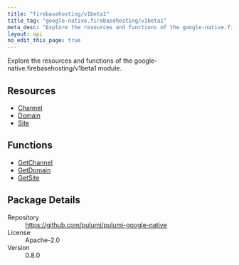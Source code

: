 ```yaml
---
title: "firebasehosting/v1beta1"
title_tag: "google-native.firebasehosting/v1beta1"
meta_desc: "Explore the resources and functions of the google-native.firebasehosting/v1beta1 module."
layout: api
no_edit_this_page: true
---
```


<!-- WARNING: this file was generated by Pulumi Docs Generator. -->
<!-- Do not edit by hand unless you're certain you know what you are doing! -->

Explore the resources and functions of the google-native.firebasehosting/v1beta1 module.

<h2 id="resources">Resources</h2>
<ul class="api">
    <li><a href="channel" title="Channel"><span class="api-symbol api-symbol--resource"></span>Channel</a></li>
    <li><a href="domain" title="Domain"><span class="api-symbol api-symbol--resource"></span>Domain</a></li>
    <li><a href="site" title="Site"><span class="api-symbol api-symbol--resource"></span>Site</a></li>
</ul>

<h2 id="functions">Functions</h2>
<ul class="api">
    <li><a href="getchannel" title="GetChannel"><span class="api-symbol api-symbol--function"></span>GetChannel</a></li>
    <li><a href="getdomain" title="GetDomain"><span class="api-symbol api-symbol--function"></span>GetDomain</a></li>
    <li><a href="getsite" title="GetSite"><span class="api-symbol api-symbol--function"></span>GetSite</a></li>
</ul>

<h2 id="package-details">Package Details</h2>
<dl class="package-details">
	<dt>Repository</dt>
	<dd><a href="https://github.com/pulumi/pulumi-google-native">https://github.com/pulumi/pulumi-google-native</a></dd>
	<dt>License</dt>
	<dd>Apache-2.0</dd>
	<dt>Version</dt>
	<dd>0.8.0</dd>
</dl>

